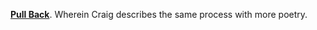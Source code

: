 **[Pull Back][pullback]**.  Wherein Craig describes the same process with
more poetry.

[pullback]: http://craigmod.com/sputnik/pull_back/
